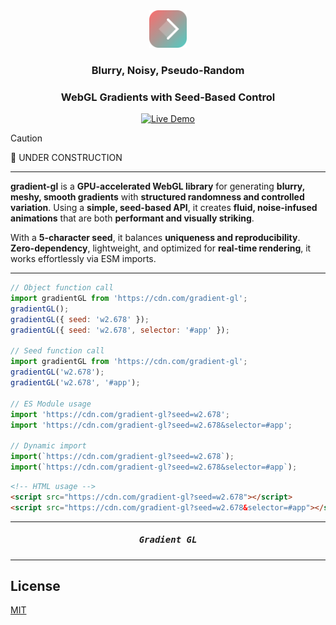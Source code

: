<div align="center">
    <img src="public/logo.svg" alt="demo" height="60" />
    <h3>Blurry, Noisy, Pseudo-Random</h3>
    <h3>WebGL Gradients with Seed-Based Control</h3>
    <p>
        <a href="https://metaory.github.io/gradient-gl/">
            <img src="https://img.shields.io/badge/Live%20Demo-View%20Now-blue?style=flat-square" alt="Live Demo">
        </a>
    </p>
</div>

> [!CAUTION]
> 🚧 UNDER CONSTRUCTION

---

**gradient-gl** is a **GPU-accelerated WebGL library** for generating **blurry, meshy, smooth gradients** with **structured randomness and controlled variation**. Using a **simple, seed-based API**, it creates **fluid, noise-infused animations** that are both **performant and visually striking**.  

With a **5-character seed**, it balances **uniqueness and reproducibility**. **Zero-dependency**, lightweight, and optimized for **real-time rendering**, it works effortlessly via ESM imports.

---

```javascript
// Object function call  
import gradientGL from 'https://cdn.com/gradient-gl';  
gradientGL();
gradientGL({ seed: 'w2.678' });
gradientGL({ seed: 'w2.678', selector: '#app' });

// Seed function call  
import gradientGL from 'https://cdn.com/gradient-gl';  
gradientGL('w2.678');
gradientGL('w2.678', '#app');

// ES Module usage
import 'https://cdn.com/gradient-gl?seed=w2.678';
import 'https://cdn.com/gradient-gl?seed=w2.678&selector=#app';

// Dynamic import
import(`https://cdn.com/gradient-gl?seed=w2.678`);
import(`https://cdn.com/gradient-gl?seed=w2.678&selector=#app`);
```

```html
<!-- HTML usage -->
<script src="https://cdn.com/gradient-gl?seed=w2.678"></script>
<script src="https://cdn.com/gradient-gl?seed=w2.678&selector=#app"></script>
```

---

<div align="center">
    <h5><kbd>Gradient GL</kbd></h5>
</div>

---

## License
[MIT](LICENSE)